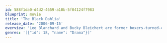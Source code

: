 ```yaml
---
id: 588f1da0-d4d2-4659-a10b-5f04124f7983
blueprint: movie
title: 'The Black Dahlia'
release_date: '2006-09-15'
overview: 'Lee Blanchard and Bucky Bleichert are former boxers-turned-cops in 1940s Los Angeles and, when an aspiring young actress turns up dead, Blanchard and Bleichert must grapple with corruption, narcissism, stag films and family madness as they pursue the killer.'
genres: '[{"id": 18, "name": "Drama"}]'
---
```


